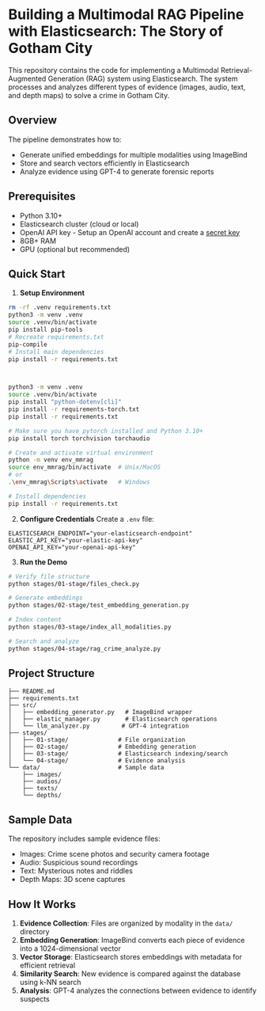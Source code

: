 # Building a Multimodal RAG Pipeline with Elasticsearch: The Story of Gotham City

This repository contains the code for implementing a Multimodal Retrieval-Augmented Generation (RAG) system using Elasticsearch. The system processes and analyzes different types of evidence (images, audio, text, and depth maps) to solve a crime in Gotham City.

## Overview

The pipeline demonstrates how to:
- Generate unified embeddings for multiple modalities using ImageBind
- Store and search vectors efficiently in Elasticsearch
- Analyze evidence using GPT-4 to generate forensic reports

## Prerequisites

- Python 3.10+
- Elasticsearch cluster (cloud or local)
- OpenAI API key - Setup an OpenAI account and create a [secret key](https://platform.openai.com/docs/quickstart)
- 8GB+ RAM
- GPU (optional but recommended)

## Quick Start

1. **Setup Environment**
```bash
rm -rf .venv requirements.txt
python3 -m venv .venv
source .venv/bin/activate
pip install pip-tools
# Recreate requirements.txt
pip-compile
# Install main dependencies
pip install -r requirements.txt



python3 -m venv .venv
source .venv/bin/activate
pip install "python-dotenv[cli]"
pip install -r requirements-torch.txt
pip install -r requirements.txt

# Make sure you have pytorch installed and Python 3.10+
pip install torch torchvision torchaudio

# Create and activate virtual environment
python -m venv env_mmrag
source env_mmrag/bin/activate  # Unix/MacOS
# or
.\env_mmrag\Scripts\activate   # Windows

# Install dependencies
pip install -r requirements.txt
```

2. **Configure Credentials**
Create a `.env` file:
```env
ELASTICSEARCH_ENDPOINT="your-elasticsearch-endpoint"
ELASTIC_API_KEY="your-elastic-api-key"
OPENAI_API_KEY="your-openai-api-key"
```

3. **Run the Demo**
```bash
# Verify file structure
python stages/01-stage/files_check.py

# Generate embeddings
python stages/02-stage/test_embedding_generation.py

# Index content
python stages/03-stage/index_all_modalities.py

# Search and analyze
python stages/04-stage/rag_crime_analyze.py
```

## Project Structure

```
├── README.md
├── requirements.txt
├── src/
│   ├── embedding_generator.py   # ImageBind wrapper
│   ├── elastic_manager.py       # Elasticsearch operations
│   └── llm_analyzer.py         # GPT-4 integration
├── stages/
│   ├── 01-stage/              # File organization
│   ├── 02-stage/              # Embedding generation
│   ├── 03-stage/              # Elasticsearch indexing/search
│   └── 04-stage/              # Evidence analysis
└── data/                      # Sample data
    ├── images/
    ├── audios/
    ├── texts/
    └── depths/
```

## Sample Data

The repository includes sample evidence files:
- Images: Crime scene photos and security camera footage
- Audio: Suspicious sound recordings
- Text: Mysterious notes and riddles
- Depth Maps: 3D scene captures

## How It Works

1. **Evidence Collection**: Files are organized by modality in the `data/` directory
2. **Embedding Generation**: ImageBind converts each piece of evidence into a 1024-dimensional vector
3. **Vector Storage**: Elasticsearch stores embeddings with metadata for efficient retrieval
4. **Similarity Search**: New evidence is compared against the database using k-NN search
5. **Analysis**: GPT-4 analyzes the connections between evidence to identify suspects

